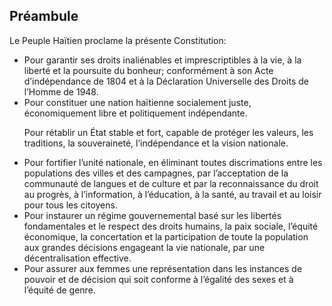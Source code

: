 ## Préambule
Le Peuple Haïtien proclame la présente Constitution:

 - Pour garantir ses droits inaliénables et imprescriptibles à la vie, à  la liberté et la poursuite du bonheur; conformément à son Acte d’indépendance de 1804 et à la Déclaration Universelle des Droits de l’Homme de 1948.
 - Pour constituer une nation haïtienne socialement juste, économiquement libre et politiquement indépendante.</p><p>Pour rétablir un État stable et fort, capable de protéger les valeurs, les traditions, la souveraineté, l’indépendance et la vision nationale.
 - Pour fortifier l’unité nationale, en éliminant toutes discrimations entre les populations des villes et des campagnes, par l’acceptation de la communauté de langues et de culture et par la reconnaissance du droit au progrès, à l’information, à l’éducation, à la santé, au travail et au loisir pour tous les citoyens.
 - Pour instaurer un régime gouvernemental basé sur les libertés fondamentales et le respect des droits humains, la paix sociale, l’équité économique, la concertation et la participation de toute la population aux grandes décisions engageant la vie nationale, par une décentralisation effective.
 - Pour assurer aux femmes une représentation dans les instances de pouvoir et de décision qui soit conforme à l’égalité des sexes et à l’équité de genre.

